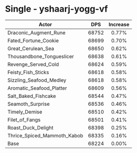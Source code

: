 # Single - yshaarj-yogg-vf
| Actor | DPS | Increase |
|---|:---:|:---:|
|Draconic_Augment_Rune|68752|0.77%|
|Fated_Fortune_Cookie|68699|0.70%|
|Great_Cerulean_Sea|68650|0.62%|
|Thousandbone_Tongueslicer|68638|0.61%|
|Revenge_Served_Cold|68624|0.59%|
|Feisty_Fish_Sticks|68618|0.58%|
|Sizzling_Seafood_Medley|68618|0.58%|
|Aromatic_Seafood_Platter|68609|0.56%|
|Salt_Baked_Fishcake|68544|0.47%|
|Seamoth_Surprise|68536|0.46%|
|Timely_Demise|68510|0.42%|
|Filet_of_Fangs|68501|0.41%|
|Roast_Duck_Delight|68398|0.25%|
|Thrice_Spiced_Mammoth_Kabob|68335|0.16%|
|Base|68224|0.00%|
